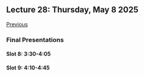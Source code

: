 ## Lecture 28: Thursday, May 8 2025

[Previous](/lectures/L27.md)

### Final Presentations

#### Slot 8: 3:30-4:05

#### Slot 9: 4:10-4:45
